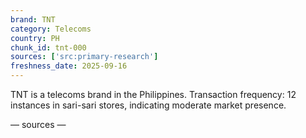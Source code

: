 ```yaml
---
brand: TNT
category: Telecoms
country: PH
chunk_id: tnt-000
sources: ['src:primary-research']
freshness_date: 2025-09-16
---
```


TNT is a telecoms brand in the Philippines. Transaction frequency: 12 instances in sari-sari stores, indicating moderate market presence.

— sources —
